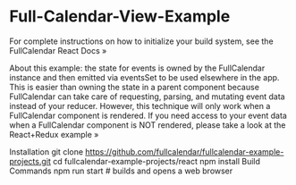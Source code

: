 # Full-Calendar-View-Example
For complete instructions on how to initialize your build system, see the FullCalendar React Docs »

About this example: the state for events is owned by the FullCalendar instance and then emitted via eventsSet to be used elsewhere in the app. This is easier than owning the state in a parent component because FullCalendar can take care of requesting, parsing, and mutating event data instead of your reducer. However, this technique will only work when a FullCalendar component is rendered. If you need access to your event data when a FullCalendar component is NOT rendered, please take a look at the React+Redux example »

Installation git clone https://github.com/fullcalendar/fullcalendar-example-projects.git cd fullcalendar-example-projects/react npm install Build Commands npm run start # builds and opens a web browser
